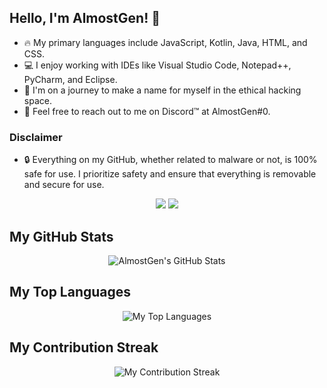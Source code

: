 <p align="center">
</p>

## Hello, I'm AlmostGen! 👋

- 🔥 My primary languages include JavaScript, Kotlin, Java, HTML, and CSS.
- 💻 I enjoy working with IDEs like Visual Studio Code, Notepad++, PyCharm, and Eclipse.
- 🚀 I'm on a journey to make a name for myself in the ethical hacking space.
- 💬 Feel free to reach out to me on Discord™ at AlmostGen#0.

### Disclaimer

- 🔒 Everything on my GitHub, whether related to malware or not, is 100% safe for use. I prioritize safety and ensure that everything is removable and secure for use.

<p align="center">
    <a href="https://discord.gg/qnpCSnv7Qb"><img src="https://img.shields.io/badge/-Join%20Me%20on%20Discord-5d7dff?style=flat-square&logo=discord"/></a>
    <a href="https://www.youtube.com/@almostgen"><img src="https://img.shields.io/badge/-Check%20out%20my%20YouTube-5d7dff?style=flat-square&logo=youtube"/></a>
</p>

## My GitHub Stats

<p align="center">
  <img src="https://github-readme-stats.vercel.app/api?username=AlmostGen&theme=blue-green" alt="AlmostGen's GitHub Stats"/>
</p>

## My Top Languages

<p align="center">
  <img src="https://github-readme-stats.vercel.app/api/top-langs/?username=AlmostGen&theme=blue-green" alt="My Top Languages"/>
</p>

## My Contribution Streak

<p align="center">
  <img src="https://github-readme-streak-stats.herokuapp.com/?user=AlmostGen&theme=blue-green" alt="My Contribution Streak"/>
</p>
